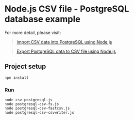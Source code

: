 # Node.js CSV file - PostgreSQL database example

For more detail, please visit:
> [Import CSV data into PostgreSQL using Node.js](https://bezkoder.com/node-js-csv-postgresql/)

> [Export PostgreSQL data to CSV file using Node.js](https://bezkoder.com/node-js-export-postgresql-csv-file/)

## Project setup
```
npm install
```

### Run
```
node csv-postgresql.js
node postgresql-csv-fs.js
node postgresql-csv-fastcsv.js
node postgresql-csv-csvwriter.js
```
